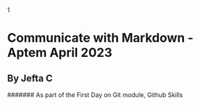 1
# Communicate with Markdown - Aptem April 2023
## By Jefta C

####### As part of the First Day on Git module, Github Skills
